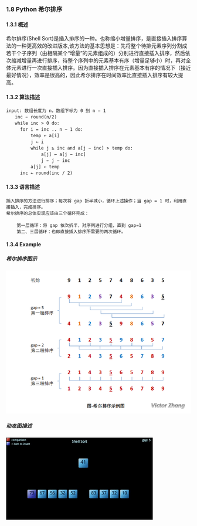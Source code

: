 ### 1.8 Python 希尔排序
#### 1.3.1 概述
 希尔排序(Shell Sort)是插入排序的一种。也称缩小增量排序，是直接插入排序算法的一种更高效的改进版本,该方法的基本思想是：先将整个待排元素序列分割成若干个子序列（由相隔某个“增量”的元素组成的）分别进行直接插入排序，然后依次缩减增量再进行排序，待整个序列中的元素基本有序（增量足够小）时，再对全体元素进行一次直接插入排序。因为直接插入排序在元素基本有序的情况下（接近最好情况），效率是很高的，因此希尔排序在时间效率比直接插入排序有较大提高。
 
#### 1.3.2 算法描述
```text
input: 数组长度为 n，数组下标为 0 到 n − 1
　　inc ← round(n/2)
　　while inc > 0 do:
　　  for i = inc .. n − 1 do:
　　      temp ← a[i]
　　      j ← i
　　      while j ≥ inc and a[j − inc] > temp do:
　　          a[j] ← a[j − inc]
　　          j ← j − inc
　　      a[j] ← temp
　　  inc ← round(inc / 2)

```
#### 1.3.3 语言描述
```text
插入排序的方法进行排序；每次将 gap 折半减小，循环上述操作；当 gap = 1 时，利用直接插入，完成排序。
希尔排序的总体实现应该由三个循环完成：

    第一层循环：将 gap 依次折半，对序列进行分组，直到 gap=1
    第二、三层循环：也即直接插入排序所需要的两次循环。
```

#### 1.3.4 Example

##### 希尔排序图示
![shell_sort1](../images/shell_sort.png)

##### 动态图描述
![shell_sort2](../images/shell_sort.gif)


